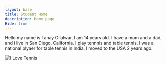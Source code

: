 ```yaml
---
layout: base
title: Student Home
description: Home page 
Hide: true
---
```



Hello my name is Tanay Ollalwar, I am 14 years old. I have a mom and a dad, and i live in San Diego, California. I play tennnis and table tennis. I was a national plyaer for table tennis in India. I moved to the USA 2 years ago.


![I Love Tennis](https://magazine.fortevillageresort.com/wp-content/uploads/2022/01/tennis-770x513.jpg)